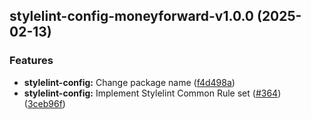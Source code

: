 ## stylelint-config-moneyforward-v1.0.0 (2025-02-13)

### Features

* **stylelint-config:** Change package name ([f4d498a](https://github.com/moneyforward/frontend-tools/commit/f4d498a5ea3fb0589eb22ca4cd8fb60620ee9b89))
* **stylelint-config:** Implement Stylelint Common Rule set ([#364](https://github.com/moneyforward/frontend-tools/issues/364)) ([3ceb96f](https://github.com/moneyforward/frontend-tools/commit/3ceb96f1d27fd25601e368138799d65224ee5fa2))
